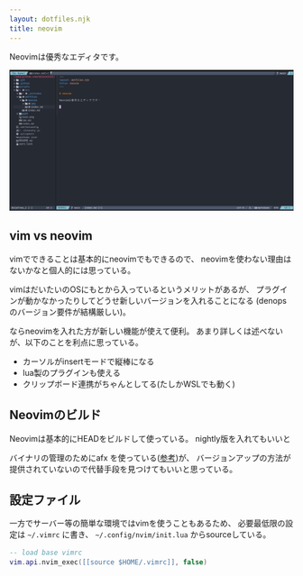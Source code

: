 ```yaml
---
layout: dotfiles.njk
title: neovim
---
```


Neovimは優秀なエディタです。

![nvim-image](img/nvim-image.png)

## vim vs neovim

vimでできることは基本的にneovimでもできるので、
neovimを使わない理由はないかなと個人的には思っている。

vimはだいたいのOSにもとから入っているというメリットがあるが、
プラグインが動かなかったりしてどうせ新しいバージョンを入れることになる
(denopsのバージョン要件が結構厳しい)。

ならneovimを入れた方が新しい機能が使えて便利。
あまり詳しくは述べないが、以下のことを利点に思っている。

- カーソルがinsertモードで縦棒になる
- lua製のプラグインも使える
- クリップボード連携がちゃんとしてる(たしかWSLでも動く)

## Neovimのビルド

Neovimは基本的にHEADをビルドして使っている。
nightly版を入れてもいいと

バイナリの管理のためにafx を使っている([参考](/post/2023/05/afx/))が、
バージョンアップの方法が提供されていないので代替手段を見つけてもいいと思っている。

## 設定ファイル

一方でサーバー等の簡単な環境ではvimを使うこともあるため、
必要最低限の設定は `~/.vimrc` に書き、
`~/.config/nvim/init.lua` からsourceしている。

```lua
-- load base vimrc
vim.api.nvim_exec([[source $HOME/.vimrc]], false)
```

